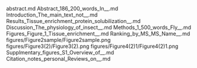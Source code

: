 abstract.md
Abstract_186_200_words_In__.md
Introduction_The_main_text_not__.md
Results_Tissue_enrichment_protein_solubilization__.md
Discussion_The_physiology_of_insect__.md
Methods_1_500_words_Fly__.md
Figures_Figure_1_Tissue_enrichment__.md
Ranking_by_MS_MS_Name__.md
figures/Figure2sample/Figure2sample.png
figures/Figure3(2)/Figure3(2).png
figures/Figure4(2)1/Figure4(2)1.png
Supplmentary_figures_S1_Overview_of__.md
Citation_notes_personal_Reviews_on__.md
